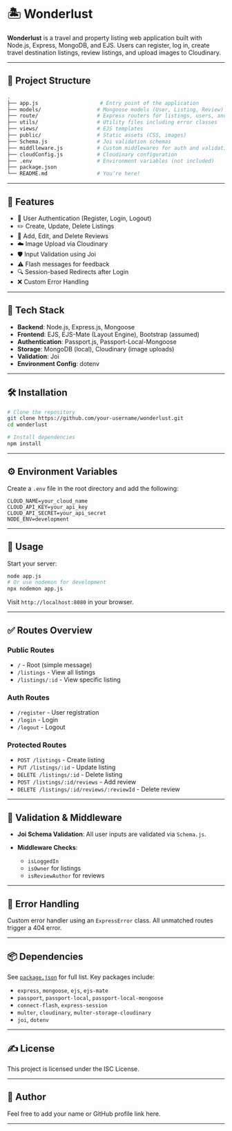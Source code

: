 
# 🏝️ Wonderlust

**Wonderlust** is a travel and property listing web application built with Node.js, Express, MongoDB, and EJS. Users can register, log in, create travel destination listings, review listings, and upload images to Cloudinary.

---

## 📁 Project Structure

```bash
.
├── app.js                    # Entry point of the application
├── models/                  # Mongoose models (User, Listing, Review)
├── route/                   # Express routers for listings, users, and reviews
├── utils/                   # Utility files including error classes
├── views/                   # EJS templates
├── public/                  # Static assets (CSS, images)
├── Schema.js                # Joi validation schemas
├── middlleware.js           # Custom middlewares for auth and validation
├── cloudConfig.js           # Cloudinary configuration
├── .env                     # Environment variables (not included)
├── package.json
└── README.md                # You’re here!
```

---

## 🚀 Features

* 🔐 User Authentication (Register, Login, Logout)
* ✏️ Create, Update, Delete Listings
* 📝 Add, Edit, and Delete Reviews
* ☁️ Image Upload via Cloudinary
* 🛡️ Input Validation using Joi
* ⚠️ Flash messages for feedback
* 🔍 Session-based Redirects after Login
* ❌ Custom Error Handling

---

## 🧰 Tech Stack

* **Backend**: Node.js, Express.js, Mongoose
* **Frontend**: EJS, EJS-Mate (Layout Engine), Bootstrap (assumed)
* **Authentication**: Passport.js, Passport-Local-Mongoose
* **Storage**: MongoDB (local), Cloudinary (image uploads)
* **Validation**: Joi
* **Environment Config**: dotenv

---

## 🛠️ Installation

```bash
# Clone the repository
git clone https://github.com/your-username/wonderlust.git
cd wonderlust

# Install dependencies
npm install
```

---

## ⚙️ Environment Variables

Create a `.env` file in the root directory and add the following:

```env
CLOUD_NAME=your_cloud_name
CLOUD_API_KEY=your_api_key
CLOUD_API_SECRET=your_api_secret
NODE_ENV=development
```

---

## 🏃 Usage

Start your server:

```bash
node app.js
# Or use nodemon for development
npx nodemon app.js
```

Visit `http://localhost:8080` in your browser.

---

## ✅ Routes Overview

### Public Routes

* `/` - Root (simple message)
* `/listings` - View all listings
* `/listings/:id` - View specific listing

### Auth Routes

* `/register` - User registration
* `/login` - Login
* `/logout` - Logout

### Protected Routes

* `POST /listings` - Create listing
* `PUT /listings/:id` - Update listing
* `DELETE /listings/:id` - Delete listing
* `POST /listings/:id/reviews` - Add review
* `DELETE /listings/:id/reviews/:reviewId` - Delete review

---

## 🧪 Validation & Middleware

* **Joi Schema Validation**: All user inputs are validated via `Schema.js`.
* **Middleware Checks**:

  * `isLoggedIn`
  * `isOwner` for listings
  * `isReviewAuthor` for reviews

---

## 🐛 Error Handling

Custom error handler using an `ExpressError` class. All unmatched routes trigger a 404 error.

---

## 📦 Dependencies

See [`package.json`](./package.json) for full list. Key packages include:

* `express`, `mongoose`, `ejs`, `ejs-mate`
* `passport`, `passport-local`, `passport-local-mongoose`
* `connect-flash`, `express-session`
* `multer`, `cloudinary`, `multer-storage-cloudinary`
* `joi`, `dotenv`

---

## ✍️ License

This project is licensed under the ISC License.

---

## 👤 Author

Feel free to add your name or GitHub profile link here.

---


